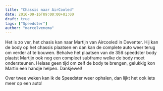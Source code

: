 ```yaml
---
title: "Chassis naar AirCooled"
date: 2016-09-16T09:00:00+01:00
draft: true
tags: ["Speedster"]
author: "marcelvenema"
---
```


Het is zo ver, het chasis kan naar Martijn van Aircooled in Deventer. Hij kan de body op het chassis plaatsen en dan kan de complete auto weer terug om verder af te bouwen. Behalve het plaatsen van de 356 speedster body plaatst Martijn ook nog een compleet subframe welke de body moet ondersteunen. Helaas geen tijd om zelf de body te brengen, gelukkig kon Martin een handje helpen. Dankjewel!


Over twee weken kan ik de Speedster weer ophalen, dan lijkt het ook iets meer op een auto!